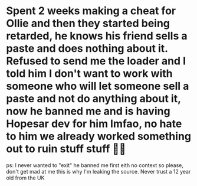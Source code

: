 # Spent 2 weeks making a cheat for Ollie and then they started being retarded, he knows his friend sells a paste and does nothing about it. Refused to send me the loader and I told him I don't want to work with someone who will let someone sell a paste and not do anything about it, now he banned me and is having Hopesar dev for him lmfao, no hate to him we already worked something out to ruin stuff stuff 🚶‍♂️



ps: I never wanted to "exit" he banned me first eith no context so please, don't get mad at me this is why I'm leaking the source. Never trust a 12 year old from the UK
 
